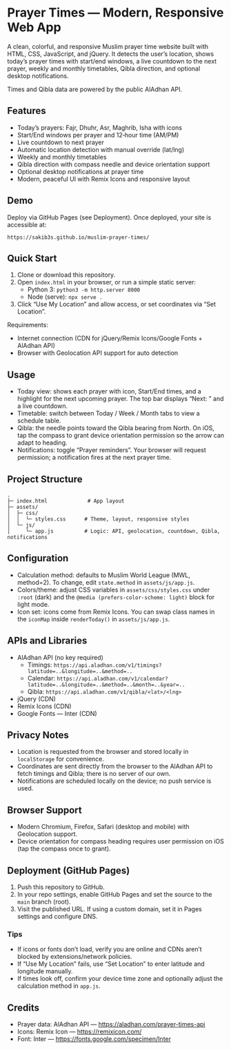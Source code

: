 # Prayer Times — Modern, Responsive Web App

A clean, colorful, and responsive Muslim prayer time website built with HTML, CSS, JavaScript, and jQuery. It detects the user’s location, shows today’s prayer times with start/end windows, a live countdown to the next prayer, weekly and monthly timetables, Qibla direction, and optional desktop notifications.

Times and Qibla data are powered by the public AlAdhan API.

## Features
- Today’s prayers: Fajr, Dhuhr, Asr, Maghrib, Isha with icons
- Start/End windows per prayer and 12‑hour time (AM/PM)
- Live countdown to next prayer
- Automatic location detection with manual override (lat/lng)
- Weekly and monthly timetables
- Qibla direction with compass needle and device orientation support
- Optional desktop notifications at prayer time
- Modern, peaceful UI with Remix Icons and responsive layout

## Demo
Deploy via GitHub Pages (see Deployment). Once deployed, your site is accessible at:

```
https://sakib3s.github.io/muslim-prayer-times/
```

## Quick Start
1. Clone or download this repository.
2. Open `index.html` in your browser, or run a simple static server:
   - Python 3: `python3 -m http.server 8000`
   - Node (serve): `npx serve .`
3. Click “Use My Location” and allow access, or set coordinates via “Set Location”.

Requirements:
- Internet connection (CDN for jQuery/Remix Icons/Google Fonts + AlAdhan API)
- Browser with Geolocation API support for auto detection

## Usage
- Today view: shows each prayer with icon, Start/End times, and a highlight for the next upcoming prayer. The top bar displays “Next: <Prayer> <time>” and a live countdown.
- Timetable: switch between Today / Week / Month tabs to view a schedule table.
- Qibla: the needle points toward the Qibla bearing from North. On iOS, tap the compass to grant device orientation permission so the arrow can adapt to heading.
- Notifications: toggle “Prayer reminders”. Your browser will request permission; a notification fires at the next prayer time.

## Project Structure
```
.
├─ index.html             # App layout
├─ assets/
│  ├─ css/
│  │  └─ styles.css      # Theme, layout, responsive styles
│  └─ js/
│     └─ app.js          # Logic: API, geolocation, countdown, Qibla, notifications
```

## Configuration
- Calculation method: defaults to Muslim World League (MWL, method=2). To change, edit `state.method` in `assets/js/app.js`.
- Colors/theme: adjust CSS variables in `assets/css/styles.css` under `:root` (dark) and the `@media (prefers-color-scheme: light)` block for light mode.
- Icon set: icons come from Remix Icons. You can swap class names in the `iconMap` inside `renderToday()` in `assets/js/app.js`.

## APIs and Libraries
- AlAdhan API (no key required)
  - Timings: `https://api.aladhan.com/v1/timings?latitude=..&longitude=..&method=..`
  - Calendar: `https://api.aladhan.com/v1/calendar?latitude=..&longitude=..&method=..&month=..&year=..`
  - Qibla: `https://api.aladhan.com/v1/qibla/<lat>/<lng>`
- jQuery (CDN)
- Remix Icons (CDN)
- Google Fonts — Inter (CDN)

## Privacy Notes
- Location is requested from the browser and stored locally in `localStorage` for convenience.
- Coordinates are sent directly from the browser to the AlAdhan API to fetch timings and Qibla; there is no server of our own.
- Notifications are scheduled locally on the device; no push service is used.

## Browser Support
- Modern Chromium, Firefox, Safari (desktop and mobile) with Geolocation support.
- Device orientation for compass heading requires user permission on iOS (tap the compass once to grant).

## Deployment (GitHub Pages)
1. Push this repository to GitHub.
2. In your repo settings, enable GitHub Pages and set the source to the `main` branch (root).
3. Visit the published URL. If using a custom domain, set it in Pages settings and configure DNS.

### Tips
- If icons or fonts don’t load, verify you are online and CDNs aren’t blocked by extensions/network policies.
- If “Use My Location” fails, use “Set Location” to enter latitude and longitude manually.
- If times look off, confirm your device time zone and optionally adjust the calculation method in `app.js`.

## Credits
- Prayer data: AlAdhan API — https://aladhan.com/prayer-times-api
- Icons: Remix Icon — https://remixicon.com/
- Font: Inter — https://fonts.google.com/specimen/Inter

